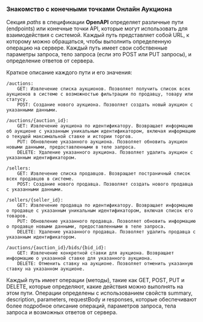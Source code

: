 ### Знакомство с конечными точками Онлайн Аукциона
Секция *paths* в спецификации **OpenAPI** определяет различные пути (endpoints) или конечные точки API, которые могут использовать для взаимодействия с системой. Каждый путь представляет собой URL, к которому можно обращаться, чтобы выполнить определенную операцию на сервере. Каждый путь имеет свои собственные параметры запроса, тело запроса (если это POST или PUT запросы), и определение ответов от сервера.

Краткое описание каждого пути и его значения:

    /auctions:
        GET: Извлечение списка аукционов. Позволяет получить список всех аукционов в системе с возможностью фильтрации по продавцу, товару или статусу.
        POST: Создание нового аукциона. Позволяет создать новый аукцион с указанными данными.

    /auctions/{auction_id}:
        GET: Извлечение аукциона по идентификатору. Возвращает информацию об аукционе с указанным уникальным идентификатором, включая информацию о текущей максимальной ставке и истории торгов.
        PUT: Обновление указанного аукциона. Позволяет обновить аукцион новыми данными, предоставленными в теле запроса.
        DELETE: Удаление указанного аукциона. Позволяет удалить аукцион с указанным идентификатором.

    /sellers:
        GET: Извлечение списка продавцов. Возвращает постраничный список всех продавцов в системе.
        POST: Создание нового продавца. Позволяет создать нового продавца с указанными данными.

    /sellers/{seller_id}:
        GET: Извлечение продавца по идентификатору. Возвращает информацию о продавце с указанным уникальным идентификатором, включая список его товаров.
        PUT: Обновление указанного продавца. Позволяет обновить информацию о продавце новыми данными, предоставленными в теле запроса.
        DELETE: Удаление указанного продавца. Позволяет удалить продавца с указанным идентификатором.

    /auctions/{auction_id}/bids/{bid_id}:
        GET: Извлечение конкретной ставки для аукциона. Возвращает информацию о указанной ставке для указанного аукциона.
        DELETE: Отменить ставку на аукционе. Позволяет отменить указанную ставку на указанном аукционе.


Каждый путь имеет операции (методы), такие как GET, POST, PUT и DELETE, которые определяют, какие действия можно выполнять на этом пути. Операции определены с использованием свойств summary, description, parameters, requestBody и responses, которые обеспечивают более подробное описание операций, параметров запроса, тела запроса и возможных ответов от сервера.